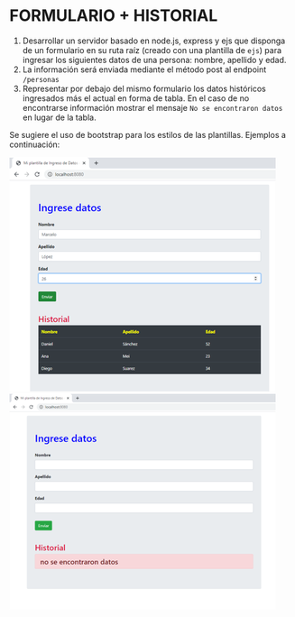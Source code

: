 # FORMULARIO + HISTORIAL

1. Desarrollar un servidor basado en node.js, express y ejs que disponga de un formulario en su ruta raíz (creado con una plantilla de `ejs`) para ingresar los siguientes datos de una persona: nombre, apellido y edad.
2. La información será enviada mediante el método post al endpoint `/personas`
3. Representar por debajo del mismo formulario los datos históricos ingresados más el actual en forma de tabla. En el caso de no encontrarse información mostrar el mensaje `No se encontraron datos` en lugar de la tabla.

Se sugiere el uso de bootstrap para los estilos de las plantillas. Ejemplos a continuación:

![](img/Imagen1.png)
![](img/Imagen2.png)
